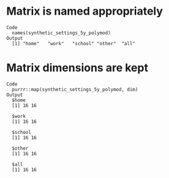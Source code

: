 # Matrix is named appropriately

    Code
      names(synthetic_settings_5y_polymod)
    Output
      [1] "home"   "work"   "school" "other"  "all"   

# Matrix dimensions are kept

    Code
      purrr::map(synthetic_settings_5y_polymod, dim)
    Output
      $home
      [1] 16 16
      
      $work
      [1] 16 16
      
      $school
      [1] 16 16
      
      $other
      [1] 16 16
      
      $all
      [1] 16 16
      


